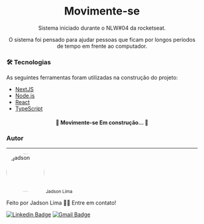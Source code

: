 
<h1 align="center">Movimente-se</h1>
<p align="center">Sistema iniciado durante o NLW#04 da rocketseat.</p>
<p align="center">O sistema foi pensado para ajudar pessoas que ficam por longos períodos de tempo em frente ao computador.</p>
<p>
<h3> 🛠 Tecnologias</h3>

As seguintes ferramentas foram utilizadas na construção do projeto:

- [NextJS](https://nextjs.org/)
- [Node.js](https://nodejs.org/en/)
- [React](https://pt-br.reactjs.org/)
- [TypeScript](https://www.typescriptlang.org/)

</p>

<h4 align="center"> 
	🚧  Movimente-se   Em construção...  🚧
</h4>

### Autor
---

 <img src="https://avatars.githubusercontent.com/u/56857333?v=4" height="auto" width="100" style="border-radius:50%" alt="jadson"/>
 <sub>Jadson Lima</sub>
 
Feito por Jadson Lima 👋🏽 Entre em contato!

[![Linkedin Badge](https://img.shields.io/badge/-Jadson-blue?style=flat-square&logo=Linkedin&logoColor=white&link=https://linkedin.com/in/jadson-matheus-bezerra-de-lima)](https://www.linkedin.com/in/jadson-matheus-bezerra-de-lima) 
[![Gmail Badge](https://img.shields.io/badge/-jadsonmath874@gmail.com-c14438?style=flat-square&logo=Gmail&logoColor=white&link=mailto:jadsonmath874@gmail.com)](mailto:jadsonmath874@gmail.com)
